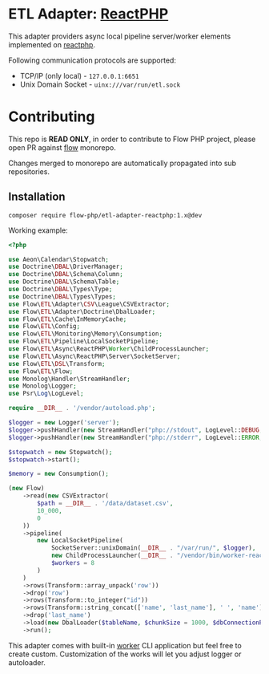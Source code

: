 # ETL Adapter: [ReactPHP](https://reactphp.org/)

This adapter providers async local pipeline server/worker elements implemented on [reactphp](https://reactphp.org/).

Following communication protocols are supported: 

- TCP/IP (only local) - `127.0.0.1:6651`
- Unix Domain Socket - `uinx:///var/run/etl.sock`

# Contributing

This repo is **READ ONLY**, in order to contribute to Flow PHP project, please
open PR against [flow](https://github.com/flow-php/flow) monorepo.

Changes merged to monorepo are automatically propagated into sub repositories.

## Installation

```
composer require flow-php/etl-adapter-reactphp:1.x@dev
```

Working example:

```php
<?php

use Aeon\Calendar\Stopwatch;
use Doctrine\DBAL\DriverManager;
use Doctrine\DBAL\Schema\Column;
use Doctrine\DBAL\Schema\Table;
use Doctrine\DBAL\Types\Type;
use Doctrine\DBAL\Types\Types;
use Flow\ETL\Adapter\CSV\League\CSVExtractor;
use Flow\ETL\Adapter\Doctrine\DbalLoader;
use Flow\ETL\Cache\InMemoryCache;
use Flow\ETL\Config;
use Flow\ETL\Monitoring\Memory\Consumption;
use Flow\ETL\Pipeline\LocalSocketPipeline;
use Flow\ETL\Async\ReactPHP\Worker\ChildProcessLauncher;
use Flow\ETL\Async\ReactPHP\Server\SocketServer;
use Flow\ETL\DSL\Transform;
use Flow\ETL\Flow;
use Monolog\Handler\StreamHandler;
use Monolog\Logger;
use Psr\Log\LogLevel;

require __DIR__ . '/vendor/autoload.php';

$logger = new Logger('server');
$logger->pushHandler(new StreamHandler("php://stdout", LogLevel::DEBUG, false));
$logger->pushHandler(new StreamHandler("php://stderr", LogLevel::ERROR, false));

$stopwatch = new Stopwatch();
$stopwatch->start();

$memory = new Consumption();

(new Flow)
    ->read(new CSVExtractor(
        $path = __DIR__ . '/data/dataset.csv',
        10_000,
        0
    ))
    ->pipeline(
        new LocalSocketPipeline(
            SocketServer::unixDomain(__DIR__ . "/var/run/", $logger),
            new ChildProcessLauncher(__DIR__ . "/vendor/bin/worker-reactphp", $logger),
            $workers = 8
        )
    )
    ->rows(Transform::array_unpack('row'))
    ->drop('row')
    ->rows(Transform::to_integer("id"))
    ->rows(Transform::string_concat(['name', 'last_name'], ' ', 'name'))
    ->drop('last_name')
    ->load(new DbalLoader($tableName, $chunkSize = 1000, $dbConnectionParams))
    ->run();
```

This adapter comes with built-in [worker](bin/worker-reactphp) CLI application
but feel free to create custom.
Customization of the works will let you adjust logger or autoloader.